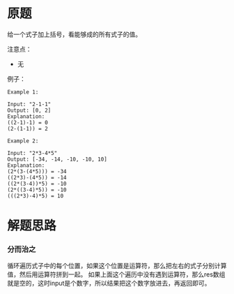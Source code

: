 # 原题
给一个式子加上括号，看能够成的所有式子的值。


注意点：

  - 无

例子：

```
Example 1:

Input: "2-1-1"
Output: [0, 2]
Explanation: 
((2-1)-1) = 0 
(2-(1-1)) = 2

Example 2:

Input: "2*3-4*5"
Output: [-34, -14, -10, -10, 10]
Explanation: 
(2*(3-(4*5))) = -34 
((2*3)-(4*5)) = -14 
((2*(3-4))*5) = -10 
(2*((3-4)*5)) = -10 
(((2*3)-4)*5) = 10
```

# 解题思路

### 分而治之

循环遍历式子中的每个位置，如果这个位置是运算符，那么把左右的式子分别计算值，然后用运算符拼到一起。
如果上面这个遍历中没有遇到运算符，那么res数组就是空的，这时input是个数字，所以结果把这个数字放进去，再返回即可。

